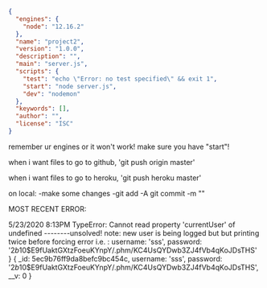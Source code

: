 ```json
{
  "engines": {
    "node": "12.16.2"
  },
  "name": "project2",
  "version": "1.0.0",
  "description": "",
  "main": "server.js",
  "scripts": {
    "test": "echo \"Error: no test specified\" && exit 1",
    "start": "node server.js",
    "dev": "nodemon"
  },
  "keywords": [],
  "author": "",
  "license": "ISC"
}
```

remember ur engines or it won't work! make sure you have "start"!


when i want files to go to github, 'git push origin master'

when i want files to go to heroku, 'git push heroku master'


on local:
    -make some changes
    -git add -A
    git commit -m ""




MOST RECENT ERROR: 

5/23/2020 8:13PM
TypeError: Cannot read property 'currentUser' of undefined
--------unsolved!
note: new user is being logged but but printing twice before forcing error
    i.e. :   username: 'sss',
  password: '$2b$10$E9fUaktGXtzFoeuKYnpY/.phm/KC4UsQYDwb3ZJ4fVb4qKoJDsTHS'
}
{
  _id: 5ec9b76ff9da8befc9bc454c,
  username: 'sss',
  password: '$2b$10$E9fUaktGXtzFoeuKYnpY/.phm/KC4UsQYDwb3ZJ4fVb4qKoJDsTHS',
  __v: 0
}
